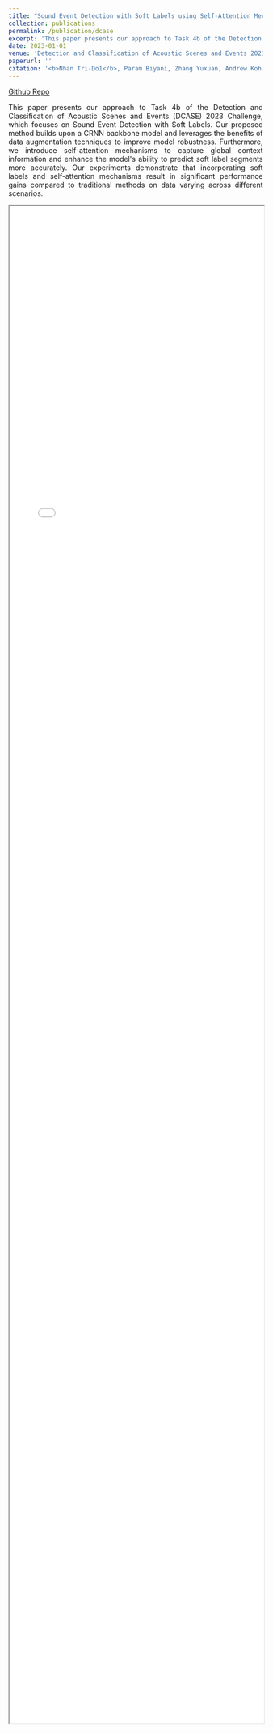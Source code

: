 ```yaml
---
title: "Sound Event Detection with Soft Labels using Self-Attention Mechanisms for Global Scene Feature Extraction"
collection: publications
permalink: /publication/dcase
excerpt: 'This paper presents our approach to Task 4b of the Detection and Classification of Acoustic Scenes and Events (DCASE) 2023 Challenge, which focuses on Sound Event Detection with Soft Labels. Our proposed method builds upon a CRNN backbone model and leverages the benefits of data augmentation techniques to improve model robustness. Furthermore, we introduce self-attention mechanisms to capture global context information and enhance the model's ability to predict soft label segments more accurately. Our experiments demonstrate that incorporating soft labels and self-attention mechanisms result in significant performance gains compared to traditional methods on data varying across different scenarios.'
date: 2023-01-01
venue: 'Detection and Classification of Acoustic Scenes and Events 2023'
paperurl: ''
citation: '<b>Nhan Tri-Do1</b>, Param Biyani, Zhang Yuxuan, Andrew Koh Jin Jie, Chng Eng Siong'
---
```


[Github Repo](https://github.com/v-nhandt21/SED_SoftLabel)

<p style='text-align: justify;'>This paper presents our approach to Task 4b of the Detection and Classification of Acoustic Scenes and Events (DCASE) 2023 Challenge, which focuses on Sound Event Detection with Soft Labels. Our proposed method builds upon a CRNN backbone model and leverages the benefits of data augmentation techniques to improve model robustness. Furthermore, we introduce self-attention mechanisms to capture global context information and enhance the model's ability to predict soft label segments more accurately. Our experiments demonstrate that incorporating soft labels and self-attention mechanisms result in significant performance gains compared to traditional methods on data varying across different scenarios.</p>

<iframe src="/files/dcase.pdf" width="100%" height="3000"></iframe>


